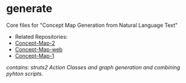 # generate
Core files for "Concept Map Generation from Natural Language Text"

* Related Repositories:
 * [Concept-Map-2](https://github.com/amankaushik/Concept-Map-Generation-from-Natural-Language-Text---Part-2)
 * [Concept-Map-web](https://github.com/amankaushik/web)
 * [Concept-Map-1](https://github.com/amankaushik/Concept-Map-Generation-from-Natural-Language-Text---Part-1)

*contains: struts2 Action Classes and graph generation and combining pyhton scripts.*
